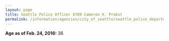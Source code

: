 ```yaml
---
layout: page
title: Seattle Police Officer 6789 Cameron K. Probst
permalink: /information/agencies/city_of_seattle/seattle_police_department/copbook/6789/
---
```


**Age as of Feb. 24, 2016:** 36
